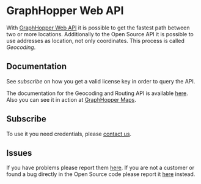 GraphHopper Web API
=======

With [GraphHopper Web API](http://graphhopper.com/#enterprise) it is possible to get the 
fastest path between two or more locations. Additionally to the Open Source API it is 
possible to use addresses as location, not only coordinates. This process is called *Geocoding*.


## Documentation

See *subscribe* on how you get a valid license key in order to query the API.

The documentation for the Geocoding and Routing API is available [here](./docs.md). 
Also you can see it in action at [GraphHopper Maps](http://graphhopper.com/maps).

## Subscribe

To use it you need credentials, please [contact us](http://graphhopper.com/#enterprise).


## Issues

If you have problems please report them [here](https://github.com/graphhopper/web-api/issues). 
If you are not a customer or found a bug directly in the Open Source code please report it 
[here](https://github.com/graphhopper/graphhopper/issues) instead.

